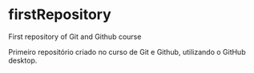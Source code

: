 # firstRepository
 First repository of Git and Github course

 Primeiro repositório criado no curso de Git e Github, utilizando o GitHub desktop.
